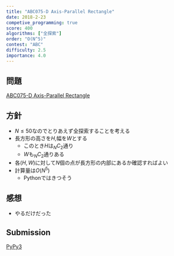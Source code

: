 ```yaml
---
title: "ABC075-D Axis-Parallel Rectangle"
date: 2018-2-23
competive_programming: true
score: 400
algorithms: ["全探索"]
order: "O(N^5)"
contest: "ABC"
difficulty: 2.5
importance: 4.0
---
```


## 問題

[ABC075-D Axis-Parallel Rectangle](https://atcoder.jp/contests/abc075/tasks/abc075_d)

## 方針

- $N \leq 50$なのでとりあえず全探索することを考える
- 長方形の高さを$H$,幅を$W$とする
  - このとき$H$は$_N C _2$通り
  - $W$も$_N C _2$通りある
- 各$(H,W)$に対して$N$個の点が長方形の内部にあるか確認すればよい
- 計算量は$O(N^5)$
  - Pythonではきつそう

## 感想

- やるだけだった

## Submission

[PyPy3](https://atcoder.jp/contests/abc075/submissions/4349695)